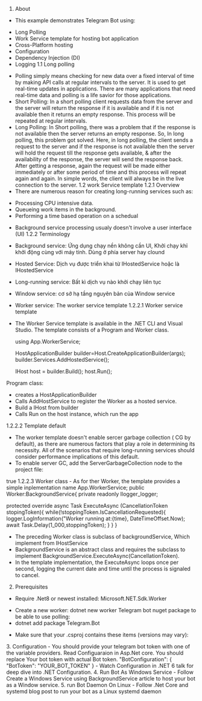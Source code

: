 1. About
- This example demonstrates Telegram Bot using:
+ Long Polling
+ Work Service template for hosting bot application
+ Cross-Platform hosting
+ Configuration
+ Dependency Injection (DI)
+ Logging
1.1 Long polling
- Polling simply means checking for new data over a fixed interval of time by making API calls at regular intervals to the server. It is used to get real-time updates in applications. There are many applications that need real-time data and polling is a life savior for those applications.
- Short Polling: In a short polling client requests data from the server and the server will return the response if it is available and if it is not available then it returns an empty response. This process will be repeated at regular intervals.
- Long Polling: In Short polling, there was a problem that if the response is not available then the server returns an empty response. So, In long polling, this problem got solved. Here, in long polling, the client sends a request to the server and if the response is not available then the server will hold the request till the response gets available, & after the availability of the response, the server will send the response back. After getting a response, again the request will be made either immediately or after some period of time and this process will repeat again and again. In simple words, the client will always be in the live connection to the server.
1.2 work Service template
1.2.1 Overview
- There are numerous reason for creating long-running services such as:
+ Processing CPU intensive data.
+ Queueing work items in the background.
+ Performing a time based operation on a schedual
- Background service processing usualy doesn't involve a user interface (UI)
1.2.2 Terminology
- Background service: Ứng dụng chạy nền không cần UI, Khởi chạy khỉ khởi động cùng với máy tính. Dùng ở phía server hay clound
- Hosted Service: Dịch vụ được triển khai từ IHostedService hoặc  là IHostedService
- Long-running service: Bất kì dịch vụ nào khởi chạy liên tục
- Window service: cơ sở hạ tầng nguyên bản của Window service
- Worker service: The worker service template
1.2.2.1 Worker service template
- The Worker Service template is available in the .NET CLI and Visual Studio. The template consists of a Program and Worker class.

  using App.WorkerService;

  HostApplicationBuilder builder=Host.CreateApplicationBuilder(args);
  builder.Services.AddHostedService<Worker>();

  IHost host = builder.Build();
  host.Run();

Program class:
+ creates a HostApplicationBuilder
+ Calls AddHostService to register the Worker as a hosted service.
+ Build a IHost from builder
+ Calls Run on the host instance, which run the app

1.2.2.2 Template default
- The worker template doesn't enable sercer garbage collection ( CG by default), as there are numerous factors that play a role in determining its necessity. All of the scenarios that require long-running services should consider performance implications of this default. 
- To enable server GC, add the ServerGarbageCollection node to the project file:
<PropertyGroup>
    <ServerGarbageCollection>true</ServerGarbageCollection>
</PropertyGroup>
1.2.2.3 Worker class
- As for ther Worker, the template provides a simple inplementation
name App.WorkerService;
public Worker:BackgroundService{
  private readonly Ilogger<Worker>_logger;

  protected override async Task ExecuteAsync (CancellationToken stopingToken){
    while(!stoppingToken.IsCancellationRequested){
      logger.LogInformation("Worker running at:{time}, DateTimeOffset.Now);
      await Task.Delay(1_000,stoppingToken);
    }
  }
}
- The preceding Worker class is subclass of backgroundService, Which implement from IHostService
- BackgroundService is an abstract class and requires the subclass to implement BackgroundService.ExecuteAsync(CancellationToken).
- In the template implementation, the ExecuteAsync loops once per second, logging the current date and time until the process is signaled to cancel.

2. Prerequisites
- Require .Net8 or newest installed: Microsoft.NET.Sdk.Worker
+ Create a new worker: dotnet new worker
Telegram bot nuget package to be able to use polling:
+ dotnet add package Telegram.Bot
- Make sure that your .csproj contains these items (versions may vary):
<ItemGroup>
  <PackageReference Include="Telegram.Bot" Version="21.3.0" />
</ItemGroup>
3. Configuration
- You should provide your telegram bot token with one of the variable providers. Read Configuaraion in Asp.Net core. You should replace Your bot token with actual Bot token.
"BotConfiguration": {
  "BotToken": "YOUR_BOT_TOKEN"
}
- Watch Configuration in .NET 6 talk for deep dive into .NET Configuration.
4. Run Bot As Windows Service
- Follow Create a Windows Service using BackgroundService article to host your bot as a Window service.
5. run Bot Daemon On Linux
- Follow .Net Core and systemd blog post to run your bot as a Linux systemd daemon
